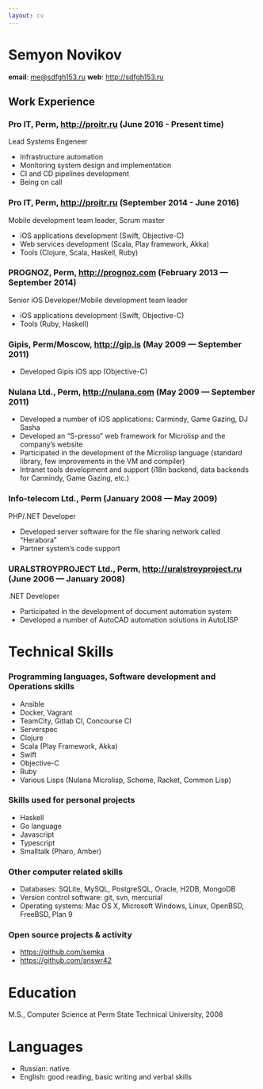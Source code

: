 ```yaml
---
layout: cv
---
```


Semyon Novikov
===========

**email**: <me@sdfgh153.ru>
**web**: <http://sdfgh153.ru>

## Work Experience

### Pro IT, Perm, <http://proitr.ru> (June 2016 - Present time)
Lead Systems Engeneer

- Infrastructure automation
- Monitoring system design and implementation
- CI and CD pipelines development
- Being on call

### Pro IT, Perm, <http://proitr.ru> (September 2014 - June 2016)
Mobile development team leader, Scrum master

- iOS applications development (Swift, Objective-C)
- Web services development (Scala, Play framework, Akka)
- Tools (Clojure, Scala, Haskell, Ruby)

### PROGNOZ, Perm, <http://prognoz.com> (February 2013 — September 2014)
Senior iOS Developer/Mobile development team leader

- iOS applications development (Swift, Objective-C)
- Tools (Ruby, Haskell)

### Gipis, Perm/Moscow, <http://gip.is> (May 2009 — September 2011)

- Developed Gipis iOS app (Objective-C)

### Nulana Ltd., Perm, <http://nulana.com> (May 2009 — September 2011)

- Developed a number of iOS applications: Carmindy, Game Gazing, DJ Sasha
- Developed an “S-presso” web framework for Microlisp and the company’s website
- Participated in the development of the Microlisp language (standard library, few improvements in the VM and compiler)
- Intranet tools development and support (i18n backend, data backends for Carmindy, Game Gazing, etc.)

### Info-telecom Ltd., Perm (January 2008 — May 2009)
PHP/.NET Developer

- Developed server software for the file sharing network called “Herabora”
- Partner system’s code support

### URALSTROYPROJECT Ltd., Perm, <http://uralstroyproject.ru> (June 2006 — January 2008)
.NET Developer

- Participated in the development of document automation system
- Developed a number of AutoCAD automation solutions in AutoLISP

# Technical Skills

### Programming languages, Software development and Operations skills

- Ansible
- Docker, Vagrant
- TeamCity, Gitlab CI, Concourse CI
- Serverspec
- Clojure
- Scala (Play Framework, Akka)
- Swift
- Objective-C
- Ruby
- Various Lisps (Nulana Microlisp, Scheme, Racket, Common Lisp)

### Skills used for personal projects

- Haskell
- Go language
- Javascript
- Typescript
- Smalltalk (Pharo, Amber)

### Other computer related skills

- Databases: SQLite, MySQL, PostgreSQL, Oracle, H2DB, MongoDB
- Version control software: git, svn, mercurial
- Operating systems: Mac OS X, Microsoft Windows, Linux, OpenBSD, FreeBSD, Plan 9

### Open source projects & activity

- <https://github.com/semka>
- <https://github.com/answr42>

# Education
M.S., Computer Science at Perm State Technical University, 2008

# Languages

- Russian: native
- English: good reading, basic writing and verbal skills
